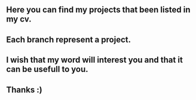 ## Here you can find my projects that been listed in my cv.
## Each branch represent a project.
## I wish that my word will interest you and that it can be usefull to you.
## Thanks :)
